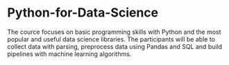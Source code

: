 # Python-for-Data-Science
The cource focuses on basic programming skills with Python and the most popular and useful data science libraries. The participants will be able to collect data with parsing, preprocess data using Pandas and SQL and build pipelines with machine learning algorithms.
